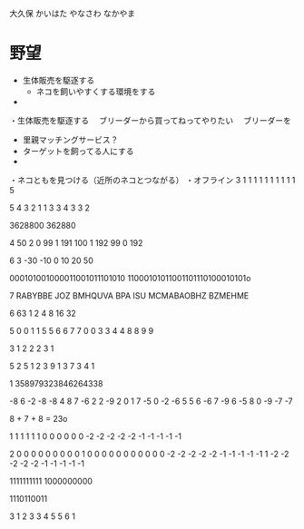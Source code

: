 
大久保
かいはた
やなさわ
なかやま


# 野望
* 生体販売を駆逐する
  * ネコを飼いやすくする環境をする
* 
・生体販売を駆逐する
　ブリーダーから買ってねってやりたい
　ブリーダーを

* 里親マッチングサービス？
* ターゲットを飼ってる人にする
*

・ネコともを見つける（近所のネコとつながる）
・オフライン
3
1 1 1
1 1 1
1 1 1
1
5

5 4 3
2 1 1
3 3 4
3 3 2

3628800
362880

4
50 2 0
99 1 191
100 1 192
99 0 192


6 3
-30 -10 0 10 20 50

000101001000011001011101010
11000101011001101110100010101o


7
RABYBBE
JOZ
BMHQUVA
BPA
ISU
MCMABAOBHZ
BZMEHME


6 63
1 2 4 8 16 32


5
0 0
1 1
5 5
6 6
7 7
0 0
3 3
4 4
8 8
9 9

3
1 2 2
2 3 1

5
2 5 1
2 3 9
1 3 7
3 4 1



1 358979323846264338

-8  6 -2 -8 -8  4 8  7 -6  2 2
-9  2  0  1  7 -5 0 -2 -6  5 5
 6 -6  7 -9  6 -5 8  0 -9 -7 -7


 8 + 7 + 8 = 23o

1
1 1 1 1 1 0 0 0 0 0
0 -2 -2 -2 -2 -2 -1 -1 -1 -1 -1

2
0 0 0 0 0 0 0 0 0 1
0 0 0 0 0 0 0 0 0 0 
0 -2 -2 -2 -2 -2 -1 -1 -1 -1 -1
1 -2 -2 -2 -2 -2 -1 -1 -1 -1 -1


1111111111
1000000000

1110110011


3
1 2 3
3 4 5
5 6 1